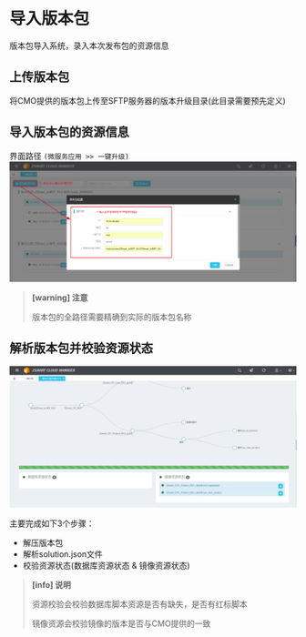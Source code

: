 # 导入版本包

版本包导入系统，录入本次发布包的资源信息
## 上传版本包
将CMO提供的版本包上传至SFTP服务器的版本升级目录(此目录需要预先定义)

## 导入版本包的资源信息
界面路径 `(微服务应用 >> 一键升级)`
![](/yi-jian-sheng-ji/dao-ru-ban-ben.png)
> **[warning] 注意**
>
> 版本包的全路径需要精确到实际的版本包名称

## 解析版本包并校验资源状态

![](/yi-jian-sheng-ji/zi-yuan-jiao-yan.png)

主要完成如下3个步骤：
* 解压版本包
* 解析solution.json文件
* 校验资源状态(数据库资源状态 & 镜像资源状态)
> **[info] 说明**
>
> 资源校验会校验数据库脚本资源是否有缺失，是否有红标脚本
>
> 镜像资源会校验镜像的版本是否与CMO提供的一致

